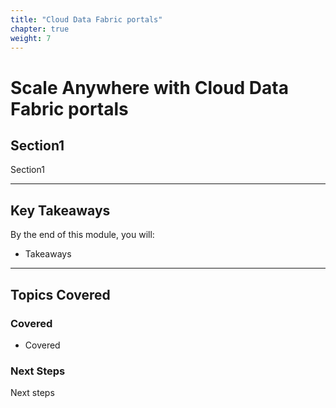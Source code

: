 ```yaml
---
title: "Cloud Data Fabric portals" 
chapter: true
weight: 7 
---
```


# **Scale Anywhere with Cloud Data Fabric portals**

## **Section1**  
Section1

---

## **Key Takeaways**  
By the end of this module, you will:  

- Takeaways
---

## **Topics Covered**  
### **Covered**  
- Covered

### **Next Steps**  
Next steps



